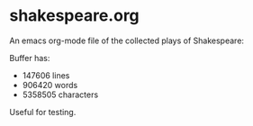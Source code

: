 # shakespeare.org
An emacs org-mode file of the collected plays of Shakespeare:

Buffer has:
  - 147606 lines
  - 906420 words
  - 5358505 characters

Useful for testing. 
